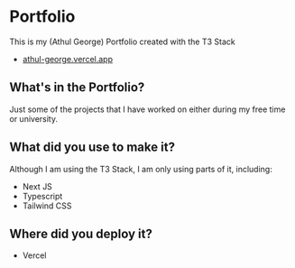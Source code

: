 # Portfolio

This is my (Athul George) Portfolio created with the T3 Stack

-   [athul-george.vercel.app](https://athul-george.vercel.app/)

## What's in the Portfolio?

Just some of the projects that I have worked on either during my free time or university.

## What did you use to make it?

Although I am using the T3 Stack, I am only using parts of it, including:

-   Next JS
-   Typescript
-   Tailwind CSS

## Where did you deploy it?

-   Vercel

